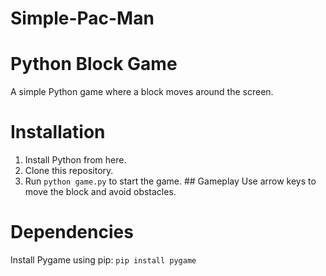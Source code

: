 # Simple-Pac-Man
# Python Block Game 
A simple Python game where a block moves around the screen.  
# Installation 
1. Install Python from here.
2. Clone this repository.
3. Run `python game.py` to start the game.  ## Gameplay Use arrow keys to move the block and avoid obstacles.
# Dependencies 
Install Pygame using pip: `pip install pygame`
